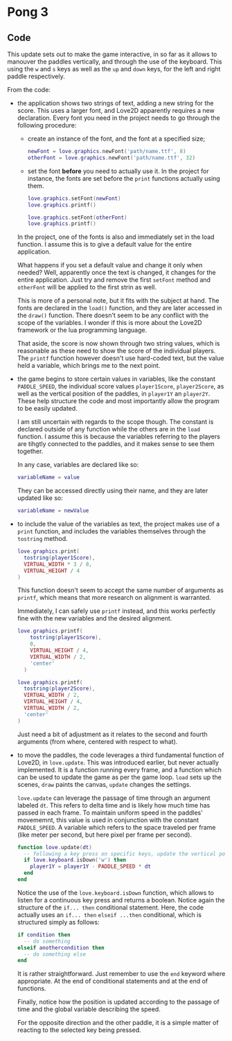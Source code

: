 # Pong 3

## Code

This update sets out to make the game interactive, in so far as it allows to manouver the paddles vertically, and through the use of the keyboard. This using the `w` and `s` keys as well as the `up` and `down` keys, for the left and right paddle respectively.

From the code:

- the application shows two strings of text, adding a new string for the score. This uses a larger font, and Love2D apparently requires a new declaration. Every font you need in the project needs to go through the following procedure:

  - create an instance of the font, and the font at a specified size;

    ```lua
    newFont = love.graphics.newFont('path/name.ttf', 8)
    otherFont = love.graphics.newFont('path/name.ttf', 32)
    ```

  - set the font **before** you need to actually use it. In the project for instance, the fonts are set before the `print` functions actually using them.

    ```lua
    love.graphics.setFont(newFont)
    love.graphics.printf()

    love.graphics.setFont(otherFont)
    love.graphics.printf()
    ```

  In the project, one of the fonts is also and immediately set in the load function. I assume this is to give a default value for the entire application.

  What happens if you set a default value and change it only when needed? Well, apparently once the text is changed, it changes for the entire application. Just try and remove the first `setFont` method and `otherFont` will be applied to the first strin as well.

  This is more of a personal note, but it fits with the subject at hand. The fonts are declared in the `load()` function, and they are later accessed in the `draw()` function. There doesn't seem to be any conflict with the scope of the variables. I wonder if this is more about the Love2D framework or the lua programming language.

  That aside, the score is now shown through two string values, which is reasonable as these need to show the score of the individual players. The `printf` function however doesn't use hard-coded text, but the value held a variable, which brings me to the next point.

- the game begins to store certain values in variables, like the constant `PADDLE_SPEED`, the individual score values `player1Score`, `player2Score`, as well as the vertical position of the paddles, in `player1Y` an `player2Y`. These help structure the code and most importantly allow the program to be easily updated.

  I am still uncertain with regards to the scope though. The constant is declared outside of any function while the others are in the `load` function. I assume this is because the variables referring to the players are tihgtly connected to the paddles, and it makes sense to see them together.

  In any case, variables are declared like so:

  ```lua
  variableName = value
  ```

  They can be accessed directly using their name, and they are later updated like so:

  ```lua
  variableName = newValue
  ```

- to include the value of the variables as text, the project makes use of a `print` function, and includes the variables themselves through the `tostring` method.

  ```lua
  love.graphics.print(
    tostring(player1Score),
    VIRTUAL_WIDTH * 3 / 8,
    VIRTUAL_HEIGHT / 4
  )
  ```

  This function doesn't seem to accept the same number of arguments as `printf`, which means that more research on alignment is warranted.

  Immediately, I can safely use `printf` instead, and this works perfectly fine with the new variables and the desired alignment.

  ```lua
  love.graphics.printf(
      tostring(player1Score),
      0,
      VIRTUAL_HEIGHT / 4,
      VIRTUAL_WIDTH / 2,
      'center'
    )

  love.graphics.printf(
    tostring(player2Score),
    VIRTUAL_WIDTH / 2,
    VIRTUAL_HEIGHT / 4,
    VIRTUAL_WIDTH / 2,
    'center'
  )
  ```

  Just need a bit of adjustment as it relates to the second and fourth arguments (from where, centered with respect to what).

- to move the paddles, the code leverages a third fundamental function of Love2D, in `love.update`. This was introduced earlier, but never actually implemented. It is a function running every frame, and a function which can be used to update the game as per the game loop. `load` sets up the scenes, `draw` paints the canvas, `update` changes the settings.

  `love.update` can leverage the passage of time through an argument labeled `dt`. This refers to delta time and is likely how much time has passed in each frame. To maintain uniform speed in the paddles' movememnt, this value is used in conjunction with the constant `PADDLE_SPEED`. A variable which refers to the space traveled per frame (like meter per second, but here pixel per frame per second).

  ```lua
  function love.update(dt)
    -- following a key press on specific keys, update the vertical position of the paddles
    if love.keyboard.isDown('w') then
      player1Y = player1Y - PADDLE_SPEED * dt
    end
  end
  ```

  Notice the use of the `love.keyboard.isDown` function, which allows to listen for a continuous key press and returns a boolean. Notice again the structure of the `if... then` conditional statement. Here, the code actually uses an `if... then` `elseif ...then` conditional, which is structured simply as follows:

  ```lua
  if condition then
    -- do something
  elseif anothercondition then
    -- do something else
  end
  ```

  It is rather straightforward. Just remember to use the `end` keyword where appropriate. At the end of conditional statements and at the end of functions.

  Finally, notice how the position is updated according to the passage of time and the global variable describing the speed.

  For the opposite direction and the other paddle, it is a simple matter of reacting to the selected key being pressed.
